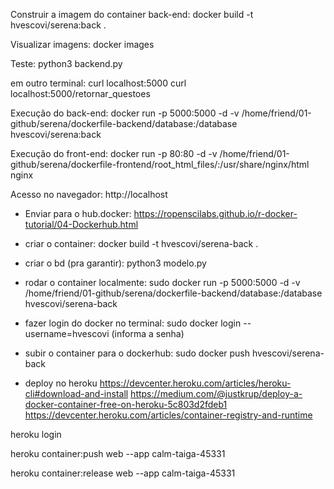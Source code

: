 Construir a imagem do container back-end:
docker build -t hvescovi/serena:back .

Visualizar imagens:
docker images

Teste:
python3 backend.py 

em outro terminal:
curl localhost:5000
curl localhost:5000/retornar_questoes

Execução do back-end:
docker run -p 5000:5000 -d -v /home/friend/01-github/serena/dockerfile-backend/database:/database hvescovi/serena:back

Execução do front-end:
docker run -p 80:80 -d -v /home/friend/01-github/serena/dockerfile-frontend/root_html_files/:/usr/share/nginx/html nginx

Acesso no navegador:
http://localhost



* Enviar para o hub.docker:
https://ropenscilabs.github.io/r-docker-tutorial/04-Dockerhub.html

- criar o container:
docker build -t hvescovi/serena-back .
- criar o bd (pra garantir):
python3 modelo.py
- rodar o container localmente:
sudo docker run -p 5000:5000 -d -v /home/friend/01-github/serena/dockerfile-backend/database:/database hvescovi/serena-back
- fazer login do docker no terminal:
sudo docker login --username=hvescovi
 (informa a senha)
- subir o container para o dockerhub:
 sudo docker push  hvescovi/serena-back

- deploy no heroku
https://devcenter.heroku.com/articles/heroku-cli#download-and-install
https://medium.com/@justkrup/deploy-a-docker-container-free-on-heroku-5c803d2fdeb1
https://devcenter.heroku.com/articles/container-registry-and-runtime

heroku login

heroku container:push web --app calm-taiga-45331

heroku container:release web --app calm-taiga-45331



